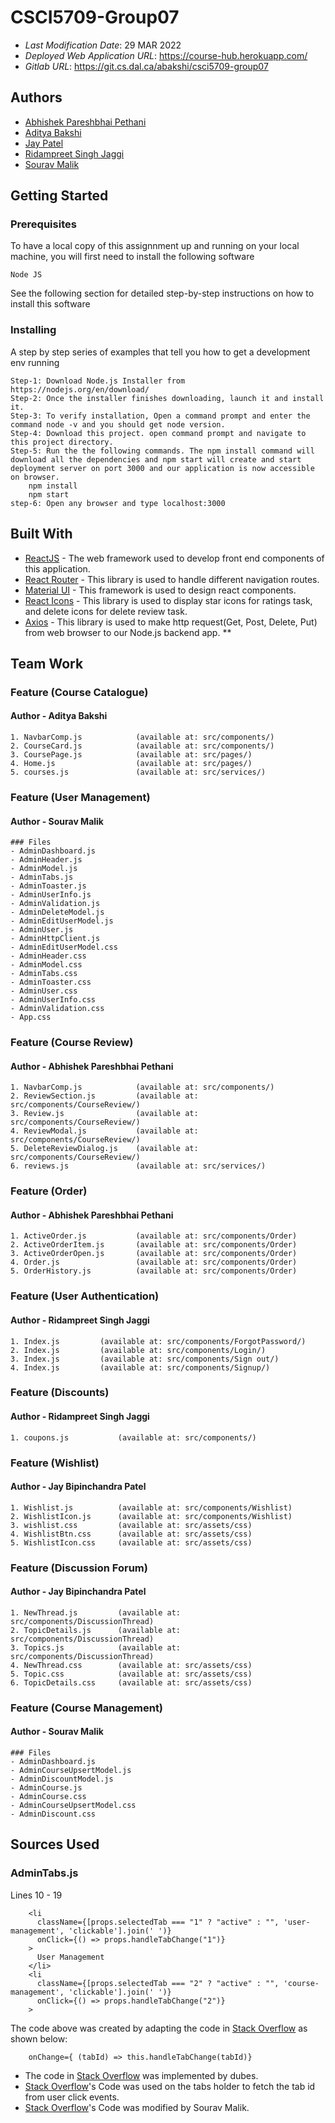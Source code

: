 # CSCI5709-Group07

* *Last Modification Date*: 29 MAR 2022
* *Deployed Web Application URL*: <https://course-hub.herokuapp.com/>
* *Gitlab URL*: <https://git.cs.dal.ca/abakshi/csci5709-group07>

## Authors

* [Abhishek Pareshbhai Pethani](ab823206@dal.ca)
* [Aditya Bakshi](aditya.bakshi@dal.ca)
* [Jay Patel](jy439129@dal.ca)
* [Ridampreet Singh Jaggi](rd285404@dal.ca)
* [Sourav Malik](sr343164@dal.ca)


## Getting Started

### Prerequisites

To have a local copy of this assignnment up and running on your local machine, you will first need to install the following software

```
Node JS
```

See the following section for detailed step-by-step instructions on how to install this software 

### Installing

A step by step series of examples that tell you how to get a development env running

```
Step-1: Download Node.js Installer from https://nodejs.org/en/download/
Step-2: Once the installer finishes downloading, launch it and install it.
Step-3: To verify installation, Open a command prompt and enter the command node -v and you should get node version.
Step-4: Download this project. open command prompt and navigate to this project directory.
Step-5: Run the the following commands. The npm install command will download all the dependencies and npm start will create and start deployment server on port 3000 and our application is now accessible on browser.
    npm install
    npm start
step-6: Open any browser and type localhost:3000 
```

## Built With

* [ReactJS](https://reactjs.org/docs/getting-started.html) - The web framework used to develop front end components of this application.
* [React Router](https://v5.reactrouter.com/web/guides/quick-start) - This library is used to handle different navigation routes.
* [Material UI](https://mui.com/getting-started/installation/) - This framework is used to design react components.
* [React Icons](https://mui.com/components/icons/) - This library is used to display star icons for ratings task, and delete icons for delete review task.
* [Axios](https://axios-http.com/docs/intro) - This library is used to make http request(Get, Post, Delete, Put) from web browser to our Node.js backend app.
**

## Team Work

### Feature (Course Catalogue)
#### Author - Aditya Bakshi
```
1. NavbarComp.js    		(available at: src/components/)
2. CourseCard.js    		(available at: src/components/)
3. CoursePage.js        	(available at: src/pages/)
4. Home.js   		        (available at: src/pages/)
5. courses.js               (available at: src/services/)
```


### Feature (User Management)
#### Author - Sourav Malik
```
### Files
- AdminDashboard.js
- AdminHeader.js
- AdminModel.js
- AdminTabs.js
- AdminToaster.js
- AdminUserInfo.js
- AdminValidation.js
- AdminDeleteModel.js
- AdminEditUserModel.js
- AdminUser.js
- AdminHttpClient.js
- AdminEditUserModel.css
- AdminHeader.css
- AdminModel.css
- AdminTabs.css
- AdminToaster.css
- AdminUser.css
- AdminUserInfo.css
- AdminValidation.css
- App.css
```


### Feature (Course Review)
#### Author - Abhishek Pareshbhai Pethani
```
1. NavbarComp.js    		(available at: src/components/)
2. ReviewSection.js 		(available at: src/components/CourseReview/)
3. Review.js        		(available at: src/components/CourseReview/)
4. ReviewModal.js   		(available at: src/components/CourseReview/)
5. DeleteReviewDialog.js	(available at: src/components/CourseReview/)
6. reviews.js        		(available at: src/services/)
```

### Feature (Order)
#### Author - Abhishek Pareshbhai Pethani
```
1. ActiveOrder.js           (available at: src/components/Order)
2. ActiveOrderItem.js       (available at: src/components/Order)
3. ActiveOrderOpen.js       (available at: src/components/Order)
4. Order.js                 (available at: src/components/Order)
5. OrderHistory.js          (available at: src/components/Order)
```

### Feature (User Authentication)
#### Author - Ridampreet Singh Jaggi
```
1. Index.js    		(available at: src/components/ForgotPassword/)
2. Index.js 		(available at: src/components/Login/)
3. Index.js        	(available at: src/components/Sign out/)
4. Index.js   		(available at: src/components/Signup/)
```

### Feature (Discounts)
#### Author - Ridampreet Singh Jaggi
```
1. coupons.js    		(available at: src/components/)
```

### Feature (Wishlist)
#### Author - Jay Bipinchandra Patel
```
1. Wishlist.js          (available at: src/components/Wishlist)
2. WishlistIcon.js      (available at: src/components/Wishlist)
3. wishlist.css         (available at: src/assets/css)
4. WishlistBtn.css      (available at: src/assets/css)
5. WishlistIcon.css     (available at: src/assets/css)
```

### Feature (Discussion Forum)
#### Author - Jay Bipinchandra Patel
```
1. NewThread.js         (available at: src/components/DiscussionThread)
2. TopicDetails.js      (available at: src/components/DiscussionThread)
3. Topics.js            (available at: src/components/DiscussionThread)
4. NewThread.css        (available at: src/assets/css)
5. Topic.css            (available at: src/assets/css)
6. TopicDetails.css     (available at: src/assets/css)
```

### Feature (Course Management)
#### Author - Sourav Malik
```
### Files
- AdminDashboard.js
- AdminCourseUpsertModel.js
- AdminDiscountModel.js
- AdminCourse.js
- AdminCourse.css
- AdminCourseUpsertModel.css
- AdminDiscount.css
```

## Sources Used

### AdminTabs.js

Lines 10 - 19

        <li
          className={[props.selectedTab === "1" ? "active" : "", 'user-management', 'clickable'].join(' ')}
          onClick={() => props.handleTabChange("1")}
        >
          User Management
        </li>
        <li
          className={[props.selectedTab === "2" ? "active" : "", 'course-management', 'clickable'].join(' ')}
          onClick={() => props.handleTabChange("2")}
        >

The code above was created by adapting the code in [Stack Overflow](https://stackoverflow.com/questions/53185408/pass-argument-to-function-reactjs) as shown below:

        onChange={ (tabId) => this.handleTabChange(tabId)}

- The code in [Stack Overflow](https://stackoverflow.com/questions/53185408/pass-argument-to-function-reactjs) was implemented by dubes.
- [Stack Overflow](https://stackoverflow.com/questions/53185408/pass-argument-to-function-reactjs)'s Code was used on the tabs holder to fetch the tab id from user click events.
- [Stack Overflow](https://stackoverflow.com/questions/53185408/pass-argument-to-function-reactjs)'s Code was modified by Sourav Malik.

